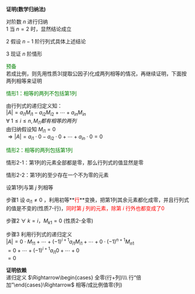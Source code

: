 **证明(数学归纳法)**  
  
对阶数 $n$ 进行归纳  
1 当 $n=2$ 时，显然结论成立  
  
2 假设 $n-1$ 阶行列式具体上述结论  
  
3 现证 $n$ 阶情形  
  
<font color=green>预备</font>  
若成比例，则先用性质3(提取公因子)化成两列相等的情况，再继续证明，下面按两列相等来证明  
  
<font color=green>情形1：相等的两列不包括第1列</font>  
  
由行列式的递归定义知：  
 $|A|=a_{i1}M_{i1}-a_{i2}M_{i2}+\cdots+a_{in}M_{in}$   
 $\forall\ 1\leq i\leq n, M_{i1}  
都有相等的两列$   
由归纳假设知  $M_{i1}=0$   
 $\Rightarrow |A|=a_{i1}\cdot0-a_{i2}\cdot0  
+\cdots+a_{in}\cdot0=0$   
  
<font color=green>情形2：相等的两列包括第1列</font>  
  
情形2-1：第1列的元素全部都是零，那么行列式的值显然是零  
  
情形2-2：第1列的至少存在一个不为零的元素  
  
设第1列与第 $j$ 列相等  
  
步骤1 设 $a_{i1}\neq0$ ，利用初等**<font color=red>行</font>**变换，把第1列其余元素都化成零，并且行列式的值是不变的(性质7-行)，<font color=red>同时第 $j$ 列的元素，除第 $i$ 行外也都变成了0</font>  
  
步骤2  $\forall\ k=i，M_{k1}=0$ (性质2-全零)  
  
步骤3 利用行列式的递归定义  
 $|A|=0\cdot M_{11}+\cdots+(-1)^{i+1}a_{i1}M_{i1}+\cdots+0\cdot(-1)^{n+1}M_{n1}$   
 $=0+\cdots+(-1)^{i+1}a_{i1}0+\cdots+0$   
 $=0$   
  
**证明依赖**  
递归定义 $\Rightarrow\begin{cases}  
全零(行+列)\\\   
行“倍加”\end{cases}\Rightarrow$ 相等/成比例值零(列)  
  

